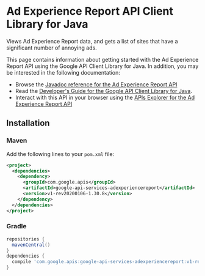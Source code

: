 # Ad Experience Report API Client Library for Java

Views Ad Experience Report data, and gets a list of sites that have a significant number of annoying ads.

This page contains information about getting started with the Ad Experience Report API
using the Google API Client Library for Java. In addition, you may be interested
in the following documentation:

* Browse the [Javadoc reference for the Ad Experience Report API][javadoc]
* Read the [Developer's Guide for the Google API Client Library for Java][google-api-client].
* Interact with this API in your browser using the [APIs Explorer for the Ad Experience Report API][api-explorer]

## Installation

### Maven

Add the following lines to your `pom.xml` file:

```xml
<project>
  <dependencies>
    <dependency>
      <groupId>com.google.apis</groupId>
      <artifactId>google-api-services-adexperiencereport</artifactId>
      <version>v1-rev20200106-1.30.8</version>
    </dependency>
  </dependencies>
</project>
```

### Gradle

```gradle
repositories {
  mavenCentral()
}
dependencies {
  compile 'com.google.apis:google-api-services-adexperiencereport:v1-rev20200106-1.30.8'
}
```

[javadoc]: https://googleapis.dev/java/google-api-services-adexperiencereport/latest/index.html
[google-api-client]: https://github.com/googleapis/google-api-java-client/
[api-explorer]: https://developers.google.com/apis-explorer/#p/adexperiencereport/v1/
